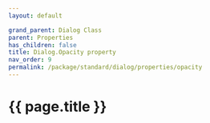 ```yaml
---
layout: default

grand_parent: Dialog Class
parent: Properties
has_children: false
title: Dialog.Opacity property
nav_order: 9
permalink: /package/standard/dialog/properties/opacity
---
```

# {{ page.title }}



